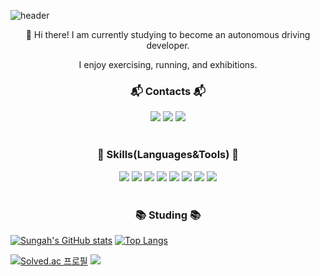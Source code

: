![header](https://capsule-render.vercel.app/api?type=waving&color=auto&height=200&section=header&text=KimSungAh&fontSize=50)


<div align="center">
👋 Hi there! I am currently studying to become an autonomous driving developer.

I enjoy exercising, running, and exhibitions.
</div>

<!--
**kim-sungah/kim-sungah** is a ✨ _special_ ✨ repository because its `README.md` (this file) appears on your GitHub profile.

Here are some ideas to get you started:

- 🔭 I’m currently working on ...
- 🌱 I’m currently learning ...
- 👯 I’m looking to collaborate on ...
- 🤔 I’m looking for help with ...
- 💬 Ask me about ...
- 📫 How to reach me: ...
- 😄 Pronouns: ...
- ⚡ Fun fact: ...
-->

<h3 align="center"> 📬 Contacts 📬 </h3>
<div align="center">
<img src="https://img.shields.io/badge/ksa001@ha.ac.kr-EA4335?style=flat-square&logo=Gmail&logoColor=white"/>
<img src="https://img.shields.io/badge/ksa_exhibition-FF0069?style=flat-square&logo=Instagram&logoColor=white"/>
<img src="https://img.shields.io/badge/sunga8062@naver.com-03C75A?style=flat-square&logo=Naver&logoColor=white"/>
</div>

<br>

<h3 align="center"> 💪 Skills(Languages&Tools) 💪 </h3>
<div align="center">
<img src="https://img.shields.io/badge/C-A8B9CC?style=flat-square&logo=C&logoColor=white"/>
<img src="https://img.shields.io/badge/Java-007396.svg?&style=flat-square&logo=Java&logoColor=white"/>
<img src="https://img.shields.io/badge/Python-3776AB?style=flat-square&logo=Python&logoColor=white"/>
<img src="https://img.shields.io/badge/pandas-150458.svg?style=style=flat-square&logo=pandas&logoColor=white" />
  <img src="https://img.shields.io/badge/numpy-4d77cf.svg?style=style=flat-square&logo=numpy&logoColor=white" />
  <img src="https://img.shields.io/badge/Matplotlib-11557c.svg?style=style=flat-square&logo=Matplotlib&logoColor=white" />
<img src="https://img.shields.io/badge/scikit-learn-F7931E?style=flat-square&logo=scikit-learn&logoColor=white"/>
<img src="https://img.shields.io/badge/Visual%20Studio%20Code-007ACC.svg?&style=flat-square&logo=Visual%20Studio%20Code&logoColor=white"/>
</div>

<br>

<h3 align="center"> 📚 Studing 📚</h3>

[![Sungah's GitHub stats](https://github-readme-stats.vercel.app/api?username=kim-sungah&show_icons=true&theme=radical)](https://github.com/kim-sungah/github-readme-stats)
[![Top Langs](https://github-readme-stats.vercel.app/api/top-langs/?username=kim-sungah)](https://github.com/kim-sungah/github-readme-stats)

[![Solved.ac
프로필](http://mazassumnida.wtf/api/v2/generate_badge?boj=ksa001)](https://solved.ac/ksa001/)
<img src="http://mazandi.herokuapp.com/api?handle=ksa001&theme=warm"/>

